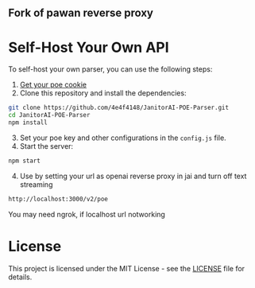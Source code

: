 ## Fork of pawan reverse proxy

# Self-Host Your Own API

To self-host your own parser, you can use the following steps:

1. [Get your poe cookie](https://platform.openai.com/account/api-keys)
2. Clone this repository and install the dependencies:

```bash
git clone https://github.com/4e4f4148/JanitorAI-POE-Parser.git
cd JanitorAI-POE-Parser
npm install
```

3. Set your poe key and other configurations in the `config.js` file.
4. Start the server:

```bash
npm start
```

4. Use by setting your url as openai reverse proxy in jai and turn off text streaming

```txt
http://localhost:3000/v2/poe
```

You may need ngrok, if localhost url notworking

# License

This project is licensed under the MIT License - see the [LICENSE](LICENSE) file for details.
